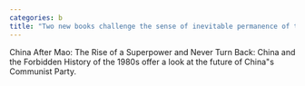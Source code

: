 ```yaml
---
categories: b
title: "Two new books challenge the sense of inevitable permanence of the Chinese party state"
---
```

China After Mao: The Rise of a Superpower and Never Turn Back: China and the Forbidden History of the 1980s offer a look at the future of China"s Communist Party.